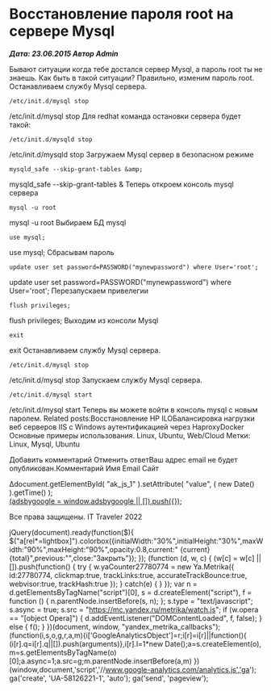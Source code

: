 # Восстановление пароля root на сервере Mysql                	  
***Дата: 23.06.2015 Автор Admin***

Бывают ситуации когда тебе достался сервер Mysql, а пароль root ты не знаешь.
Как быть в такой ситуации? Правильно, изменим пароль root.
Останавливаем службу Mysql сервера.
```
/etc/init.d/mysql stop
```
/etc/init.d/mysql stop
Для redhat команда остановки сервера будет такой:
```
/etc/init.d/mysqld stop
```
/etc/init.d/mysqld stop
Загружаем Mysql сервер в безопасном режиме
```
mysqld_safe --skip-grant-tables &amp;
```
mysqld_safe --skip-grant-tables &amp;
Теперь откроем консоль mysql сервера
```
mysql -u root
```
mysql -u root
Выбираем БД mysql
```
use mysql;
```
use mysql;
Сбрасывам пароль
```
update user set password=PASSWORD("mynewpassword") where User='root';
```
update user set password=PASSWORD("mynewpassword") where User='root';
Перезапускаем привелегии
```
flush privileges;
```
flush privileges;
Выходим из консоли Mysql
```
exit
```
exit
Останавливаем службу Mysql сервера.
```
/etc/init.d/mysql stop
```
/etc/init.d/mysql stop
Запускаем службу Mysql сервера.
```
/etc/init.d/mysql start
```
/etc/init.d/mysql start
Теперь вы можете войти в консоль mysql с новым паролем.
Related posts:Восстановление HP ILOБалансировка нагрузки веб серверов IIS с Windows аутентификацией через HaproxyDocker Основные примеры использования.
 Linux, Ubuntu, Web/Cloud 
 Метки: Linux, Mysql, Ubuntu  
                        
Добавить комментарий Отменить ответВаш адрес email не будет опубликован.Комментарий Имя 
Email 
Сайт 
 
&#916;document.getElementById( "ak_js_1" ).setAttribute( "value", ( new Date() ).getTime() );	
<ins class="adsbygoogle"
style="display:block"
data-ad-client="ca-pub-1890562251101921"
data-ad-slot="9117958896"
data-ad-format="auto">
(adsbygoogle = window.adsbygoogle || []).push({});
  
Все права защищены. IT Traveler 2022 
                            
jQuery(document).ready(function($){
$("a[rel*=lightbox]").colorbox({initialWidth:"30%",initialHeight:"30%",maxWidth:"90%",maxHeight:"90%",opacity:0.8,current:" {current}  {total}",previous:"",close:"Закрыть"});
});
(function (d, w, c) {
(w[c] = w[c] || []).push(function() {
try {
w.yaCounter27780774 = new Ya.Metrika({
id:27780774,
clickmap:true,
trackLinks:true,
accurateTrackBounce:true,
webvisor:true,
trackHash:true
});
} catch(e) { }
});
var n = d.getElementsByTagName("script")[0],
s = d.createElement("script"),
f = function () { n.parentNode.insertBefore(s, n); };
s.type = "text/javascript";
s.async = true;
s.src = "https://mc.yandex.ru/metrika/watch.js";
if (w.opera == "[object Opera]") {
d.addEventListener("DOMContentLoaded", f, false);
} else { f(); }
})(document, window, "yandex_metrika_callbacks");
(function(i,s,o,g,r,a,m){i['GoogleAnalyticsObject']=r;i[r]=i[r]||function(){
(i[r].q=i[r].q||[]).push(arguments)},i[r].l=1*new Date();a=s.createElement(o),
m=s.getElementsByTagName(o)[0];a.async=1;a.src=g;m.parentNode.insertBefore(a,m)
})(window,document,'script','//www.google-analytics.com/analytics.js','ga');
ga('create', 'UA-58126221-1', 'auto');
ga('send', 'pageview');
